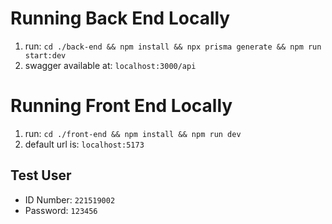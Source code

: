 # Running Back End Locally

1. run: `cd ./back-end && npm install && npx prisma generate && npm run start:dev`
2. swagger available at: `localhost:3000/api`

# Running Front End Locally

1. run: `cd ./front-end && npm install && npm run dev`
2. default url is: `localhost:5173`

## Test User

- ID Number: `221519002`
- Password: `123456`
